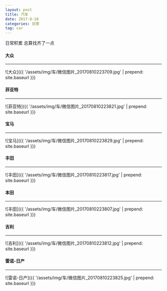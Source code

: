 ```yaml
---
layout: post
title: 汽车
date: 2017-8-10
categories: 日常
tag: car
---
```


日常积累
总算找齐了一点
#### 大众
-------------
![大众]({{ '/assets/img/车/微信图片_20170810223709.jpg' | prepend: site.baseurl  }})

#### 菲亚特
----------
![菲亚特]({{ '/assets/img/车/微信图片_20170810223821.jpg' | prepend: site.baseurl  }})

#### 宝马
----------
![宝马]({{ '/assets/img/车/微信图片_20170810223829.jpg' | prepend: site.baseurl  }})

#### 丰田
----------
![丰田]({{ '/assets/img/车/微信图片_20170810223817.jpg' | prepend: site.baseurl  }})

#### 本田
-----------
![丰田]({{ '/assets/img/车/微信图片_20170810223807.jpg' | prepend: site.baseurl  }})

#### 吉利
-----------
![吉利]({{ '/assets/img/车/微信图片_20170810223812.jpg' | prepend: site.baseurl  }})

#### 雷诺-日产
----------
![雷诺-日产]({{ '/assets/img/车/微信图片_20170810223825.jpg' | prepend: site.baseurl  }})
